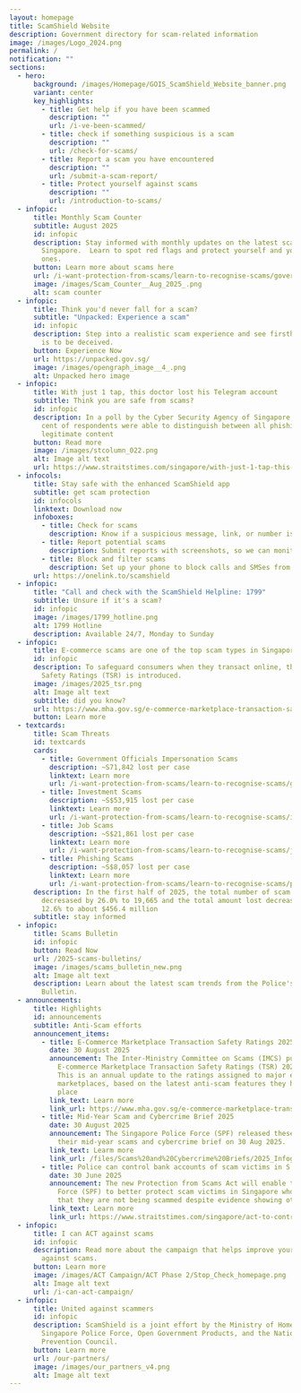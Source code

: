 ```yaml
---
layout: homepage
title: ScamShield Website
description: Government directory for scam-related information
image: /images/Logo_2024.png
permalink: /
notification: ""
sections:
  - hero:
      background: /images/Homepage/GOIS_ScamShield_Website_banner.png
      variant: center
      key_highlights:
        - title: Get help if you have been scammed
          description: ""
          url: /i-ve-been-scammed/
        - title: check if something suspicious is a scam
          description: ""
          url: /check-for-scams/
        - title: Report a scam you have encountered
          description: ""
          url: /submit-a-scam-report/
        - title: Protect yourself against scams
          description: ""
          url: /introduction-to-scams/
  - infopic:
      title: Monthly Scam Counter
      subtitle: August 2025
      id: infopic
      description: Stay informed with monthly updates on the latest scam statistics in
        Singapore.  Learn to spot red flags and protect yourself and your loved
        ones.
      button: Learn more about scams here
      url: /i-want-protection-from-scams/learn-to-recognise-scams/government-officials-impersonation-scams/
      image: /images/Scam_Counter__Aug_2025_.png
      alt: scam counter
  - infopic:
      title: Think you'd never fall for a scam?
      subtitle: "Unpacked: Experience a scam"
      id: infopic
      description: Step into a realistic scam experience and see firsthand how easy it
        is to be deceived.
      button: Experience Now
      url: https://unpacked.gov.sg/
      image: /images/opengraph_image__4_.png
      alt: Unpacked hero image
  - infopic:
      title: With just 1 tap, this doctor lost his Telegram account
      subtitle: Think you are safe from scams?
      id: infopic
      description: In a poll by the Cyber Security Agency of Singapore, only 13 per
        cent of respondents were able to distinguish between all phishing and
        legitimate content
      button: Read more
      image: /images/stcolumn_022.png
      alt: Image alt text
      url: https://www.straitstimes.com/singapore/with-just-1-tap-this-doctor-lost-his-telegram-account-to-cyber-criminals
  - infocols:
      title: Stay safe with the enhanced ScamShield app
      subtitle: get scam protection
      id: infocols
      linktext: Download now
      infoboxes:
        - title: Check for scams
          description: Know if a suspicious message, link, or number is likely a scam
        - title: Report potential scams
          description: Submit reports with screenshots, so we can monitor them better
        - title: Block and filter scams
          description: Set up your phone to block calls and SMSes from scammers
      url: https://onelink.to/scamshield
  - infopic:
      title: "Call and check with the ScamShield Helpline: 1799"
      subtitle: Unsure if it's a scam?
      id: infopic
      image: /images/1799_hotline.png
      alt: 1799 Hotline
      description: Available 24/7, Monday to Sunday
  - infopic:
      title: E-commerce scams are one of the top scam types in Singapore
      id: infopic
      description: To safeguard consumers when they transact online, the Transactions
        Safety Ratings (TSR) is introduced.
      image: /images/2025_tsr.png
      alt: Image alt text
      subtitle: did you know?
      url: https://www.mha.gov.sg/e-commerce-marketplace-transaction-safety-ratings
      button: Learn more
  - textcards:
      title: Scam Threats
      id: textcards
      cards:
        - title: Government Officials Impersonation Scams
          description: ~S71,842 lost per case
          linktext: Learn more
          url: /i-want-protection-from-scams/learn-to-recognise-scams/government-officials-impersonation-scams/
        - title: Investment Scams
          description: ~S$53,915 lost per case
          linktext: Learn more
          url: /i-want-protection-from-scams/learn-to-recognise-scams/investment-scams/
        - title: Job Scams
          description: ~S$21,861 lost per case
          linktext: Learn more
          url: /i-want-protection-from-scams/learn-to-recognise-scams/job-scams/
        - title: Phishing Scams
          description: ~S$8,057 lost per case
          linktext: Learn more
          url: /i-want-protection-from-scams/learn-to-recognise-scams/phishing-scams/
      description: In the first half of 2025, the total number of scam cases
        decresased by 26.0% to 19,665 and the total amount lost decreased by
        12.6% to about $456.4 million
      subtitle: stay informed
  - infopic:
      title: Scams Bulletin
      id: infopic
      button: Read Now
      url: /2025-scams-bulletins/
      image: /images/scams_bulletin_new.png
      alt: Image alt text
      description: Learn about the latest scam trends from the Police's Monthly Scams
        Bulletin.
  - announcements:
      title: Highlights
      id: announcements
      subtitle: Anti-Scam efforts
      announcement_items:
        - title: E-Commerce Marketplace Transaction Safety Ratings 2025
          date: 30 August 2025
          announcement: The Inter-Ministry Committee on Scams (IMCS) published the
            E-commerce Marketplace Transaction Safety Ratings (TSR) 2025 today.
            This is an annual update to the ratings assigned to major e-commerce
            marketplaces, based on the latest anti-scam features they have in
            place
          link_text: Learn more
          link_url: https://www.mha.gov.sg/e-commerce-marketplace-transaction-safety-ratings
        - title: Mid-Year Scam and Cybercrime Brief 2025
          date: 30 August 2025
          announcement: The Singapore Police Force (SPF) released these latest figures in
            their mid-year scams and cybercrime brief on 30 Aug 2025.
          link_text: Learm more
          link_url: /files/Scams%20and%20Cybercrime%20Briefs/2025_Infographic_for_MYSCB_2025.pdf
        - title: Police can control bank accounts of scam victims in S’pore from July 1
          date: 30 June 2025
          announcement: The new Protection from Scams Act will enable the Singapore Police
            Force (SPF) to better protect scam victims in Singapore who believed
            that they are not being scammed despite evidence showing otherwise.
          link_text: Learn more
          link_url: https://www.straitstimes.com/singapore/act-to-control-bank-accounts-of-scam-victims-in-singapore-to-come-into-effect-on-july-1
  - infopic:
      title: I can ACT against scams
      id: infopic
      description: Read more about the campaign that helps improve your defences
        against scams.
      button: Learn more
      image: /images/ACT Campaign/ACT Phase 2/Stop_Check_homepage.png
      alt: Image alt text
      url: /i-can-act-campaign/
  - infopic:
      title: United against scammers
      id: infopic
      description: ScamShield is a joint effort by the Ministry of Home Affairs, the
        Singapore Police Force, Open Government Products, and the National Crime
        Prevention Council.
      button: Learn more
      url: /our-partners/
      image: /images/our_partners_v4.png
      alt: Image alt text
---
```

